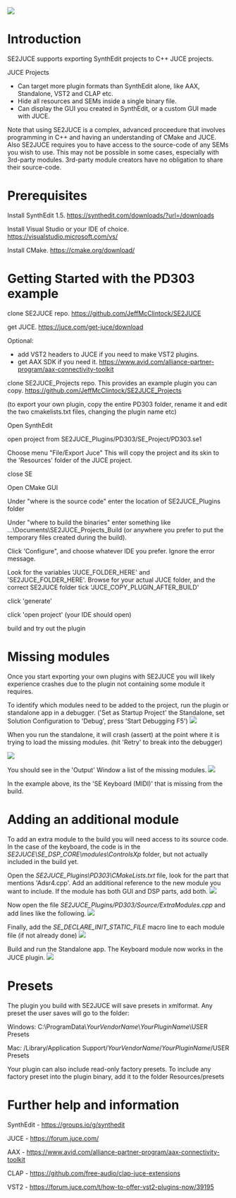 <img src="Docs/Images/SE2JUCE.gif"/>

# Introduction 
SE2JUCE supports exporting SynthEdit projects to C++ JUCE projects.

JUCE Projects
* Can target more plugin formats than SynthEdit alone, like AAX, Standalone, VST2 and CLAP etc.
* Hide all resources and SEMs inside a single binary file.
* Can display the GUI you created in SynthEdit, or a custom GUI made with JUCE.

Note that using SE2JUCE is a complex, advanced proceedure that involves programming in C++ and having an understanding of CMake and JUCE.
Also SE2JUCE requires you to have access to the source-code of any SEMs you wish to use. This may not be possible in some cases,
 especially with 3rd-party modules. 3rd-party module creators have no obligation to share their source-code.

# Prerequisites

Install SynthEdit 1.5. https://synthedit.com/downloads/?url=/downloads

Install Visual Studio or your IDE of choice. https://visualstudio.microsoft.com/vs/

Install CMake. https://cmake.org/download/

# Getting Started with the PD303 example
clone SE2JUCE repo. https://github.com/JeffMcClintock/SE2JUCE

get JUCE. https://juce.com/get-juce/download

Optional:
* add VST2 headers to JUCE if you need to make VST2 plugins.
* get AAX SDK if you need it. https://www.avid.com/alliance-partner-program/aax-connectivity-toolkit

clone SE2JUCE_Projects repo. This provides an example plugin you can copy. https://github.com/JeffMcClintock/SE2JUCE_Projects

(to export your own plugin, copy the entire PD303 folder, rename it and edit the two cmakelists.txt files, changing the plugin name etc)

Open SynthEdit

open project from SE2JUCE_Plugins/PD303/SE_Project/PD303.se1

Choose menu "File/Export Juce" This will copy the project and its skin to the 'Resources' folder of the JUCE project.

close SE

Open CMake GUI

Under "where is the source code" enter the location of SE2JUCE_Plugins folder

Under "where to build the binaries" enter something like ...\Documents\SE2JUCE_Projects_Build (or anywhere you prefer to put the temporary files created during the build).

Click 'Configure", and choose whatever IDE you prefer. Ignore the error message.

Look for the variables 'JUCE_FOLDER_HERE' and 'SE2JUCE_FOLDER_HERE'. Browse for your actual JUCE folder, and the correct SE2JUCE folder
tick 'JUCE_COPY_PLUGIN_AFTER_BUILD'

click 'generate'

click 'open project' (your IDE should open)

build and try out the plugin

# Missing modules

Once you start exporting your own plugins with SE2JUCE you will likely experience crashes due to the plugin not containing some module it requires.

To identify which modules need to be added to the project, run the plugin or standalone app in a debugger. ('Set as Startup Project' the Standalone, set Solution Configuration to 'Debug', press 'Start Debugging F5')
<img src="Docs/Images/SE2JUCE_MIssingModule3.PNG"/>

When you run the standalone, it will crash (assert) at the point where it is trying to load the missing modules. (hit 'Retry' to break into the debugger)

<img src="Docs/Images/SE2JUCE_MIssingModule1.PNG"/>

You should see in the 'Output' Window a list of the missing modules.
<img src="Docs/Images/SE2JUCE_MIssingModule2.PNG"/>

In the example above, its the 'SE Keyboard (MIDI)' that is missing from the build.

# Adding an additional module

To add an extra module to the build you will need access to its source code. In the case of the keyboard, the code is in the *SE2JUCE\SE_DSP_CORE\modules\ControlsXp* folder, but not actually included in the build yet.

Open the *SE2JUCE_Plugins\PD303\CMakeLists.txt* file, look for the part that mentions 'Adsr4.cpp'. Add an additional reference to the new module you want to include. If the module has both GUI and DSP parts, add both.
<img src="Docs/Images/SE2JUCE_AddModule1.png"/>

Now open the file *SE2JUCE_Plugins/PD303/Source/ExtraModules.cpp* and add lines like the following.
<img src="Docs/Images/SE2JUCE_AddModule2.png"/>

Finally, add the *SE_DECLARE_INIT_STATIC_FILE* macro line to each module file (if not already done)
<img src="Docs/Images/SE2JUCE_AddModule3.png"/>

Build and run the Standalone app. The Keyboard module now works in the JUCE plugin.
<img src="Docs/Images/SE2JUCE_AddModule4.png"/>

# Presets
The plugin you build with SE2JUCE will save presets in xmlformat. Any preset the user saves will go to the folder:

Windows: C:\ProgramData\\*YourVendorName*\\*YourPluginName*\USER Presets

Mac: /Library/Application Support/*YourVendorName*/*YourPluginName*/USER Presets

Your plugin can also include read-only factory presets. To include any factory preset into the plugin binary, add it to the folder Resources/presets


# Further help and information

SynthEdit - https://groups.io/g/synthedit

JUCE - https://forum.juce.com/

AAX - https://www.avid.com/alliance-partner-program/aax-connectivity-toolkit

CLAP - https://github.com/free-audio/clap-juce-extensions

VST2 - https://forum.juce.com/t/how-to-offer-vst2-plugins-now/39195


